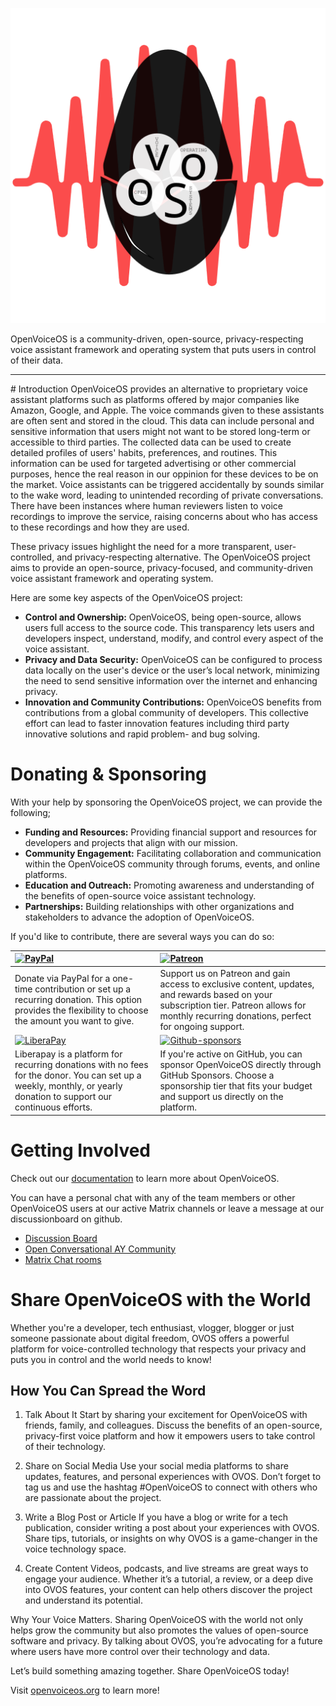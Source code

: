<p align="center">
  <img src="https://github.com/OpenVoiceOS/ovos_assets/blob/master/Logo/ovos-logo-512.png?raw=true" />
</p>
OpenVoiceOS is a community-driven, open-source, privacy-respecting voice assistant framework and operating system that puts users in control of their data.
<br><hr>
# Introduction
OpenVoiceOS provides an alternative to proprietary voice assistant platforms such as platforms offered by major companies like Amazon, Google, and Apple. The voice commands given to these assistants are often sent and stored in the cloud. This data can include personal and sensitive information that users might not want to be stored long-term or accessible to third parties. The collected data can be used to create detailed profiles of users' habits, preferences, and routines. This information can be used for targeted advertising or other commercial purposes, hence the real reason in our oppinion for these devices to be on the market. Voice assistants can be triggered accidentally by sounds similar to the wake word, leading to unintended recording of private conversations. There have been instances where human reviewers listen to voice recordings to improve the service, raising concerns about who has access to these recordings and how they are used.

These privacy issues highlight the need for a more transparent, user-controlled, and privacy-respecting alternative. The OpenVoiceOS project aims to provide an open-source, privacy-focused, and community-driven voice assistant framework and operating system. 

Here are some key aspects of the OpenVoiceOS project:
- **Control and Ownership:** OpenVoiceOS, being open-source, allows users full access to the source code. This transparency lets users and developers inspect, understand, modify, and control every aspect of the voice assistant.
- **Privacy and Data Security:** OpenVoiceOS can be configured to process data locally on the user's device or the user’s local network, minimizing the need to send sensitive information over the internet and enhancing privacy.
- **Innovation and Community Contributions:** OpenVoiceOS benefits from contributions from a global community of developers. This collective effort can lead to faster innovation features including third party innovative solutions and rapid problem- and bug solving.

# Donating & Sponsoring
With your help by sponsoring the OpenVoiceOS project, we can provide the following;

- **Funding and Resources:** Providing financial support and resources for developers and projects that align with our mission.
- **Community Engagement:** Facilitating collaboration and communication within the OpenVoiceOS community through forums, events, and online platforms.
- **Education and Outreach:** Promoting awareness and understanding of the benefits of open-source voice assistant technology.
- **Partnerships:** Building relationships with other organizations and stakeholders to advance the adoption of OpenVoiceOS.

If you'd like to contribute, there are several ways you can do so:

| [![PayPal](https://img.shields.io/badge/PayPal-00457C?style=for-the-badge&logo=paypal&logoColor=white)](https://www.paypal.com/paypalme/openvoiceos)                | [![Patreon](https://img.shields.io/badge/Patreon-F96854?style=for-the-badge&logo=patreon&logoColor=white)](https://www.patreon.com/c/openvoiceos)                                              |
|:--------------------------------------------------------------------------------------------------------------------------------------------------------------------|:-----------------------------------------------------------------------------------------------------------------------------------------------------------------------------------------------|
| Donate via PayPal for a one-time contribution or set up a recurring donation. This option provides the flexibility to choose the amount you want to give.           | Support us on Patreon and gain access to exclusive content, updates, and rewards based on your subscription tier. Patreon allows for monthly recurring donations, perfect for ongoing support. |
| [![LiberaPay](https://img.shields.io/badge/Liberapay-F6C915?style=for-the-badge&logo=liberapay&logoColor=black)](https://liberapay.com/OpenVoiceOS-Foundation)      | [![Github-sponsors](https://img.shields.io/badge/sponsor-30363D?style=for-the-badge&logo=GitHub-Sponsors&logoColor=#EA4AAA)](https://github.com/sponsors/OpenVoiceOS/)                         |
| Liberapay is a platform for recurring donations with no fees for the donor. You can set up a weekly, monthly, or yearly donation to support our continuous efforts. | If you're active on GitHub, you can sponsor OpenVoiceOS directly through GitHub Sponsors. Choose a sponsorship tier that fits your budget and support us directly on the platform.             |

# Getting Involved
Check out our [documentation](https://openvoiceos.github.io/community-docs/) to learn more about OpenVoiceOS.

You can have a personal chat with any of the team members or other OpenVoiceOS users at our active Matrix channels or leave a message at our discussionboard on github.
* [Discussion Board](https://github.com/OpenVoiceOS/OpenVoiceOS/discussions)
* [Open Conversational AY Community](https://community.openconversational.ai/)
* [Matrix Chat rooms](https://matrix.to/#/!XFpdtmgyCoPDxOMPpH:matrix.org?via=matrix.org)

# Share OpenVoiceOS with the World
Whether you're a developer, tech enthusiast, vlogger, blogger or just someone passionate about digital freedom, OVOS offers a powerful platform for voice-controlled technology that respects your privacy and puts you in control and the world needs to know!

## How You Can Spread the Word

1. Talk About It
Start by sharing your excitement for OpenVoiceOS with friends, family, and colleagues. Discuss the benefits of an open-source, privacy-first voice platform and how it empowers users to take control of their technology.

2. Share on Social Media
Use your social media platforms to share updates, features, and personal experiences with OVOS. Don’t forget to tag us and use the hashtag #OpenVoiceOS to connect with others who are passionate about the project.

3. Write a Blog Post or Article
If you have a blog or write for a tech publication, consider writing a post about your experiences with OVOS. Share tips, tutorials, or insights on why OVOS is a game-changer in the voice technology space.

4. Create Content
Videos, podcasts, and live streams are great ways to engage your audience. Whether it’s a tutorial, a review, or a deep dive into OVOS features, your content can help others discover the project and understand its potential.

Why Your Voice Matters.
Sharing OpenVoiceOS with the world not only helps grow the community but also promotes the values of open-source software and privacy. By talking about OVOS, you’re advocating for a future where users have more control over their technology and data.

Let’s build something amazing together. Share OpenVoiceOS today!

Visit [openvoiceos.org](https://openvoiceos.org) to learn more!
